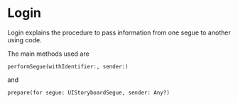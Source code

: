 # Login

Login explains the procedure to pass information from one segue to another using code.

The main methods used are

```
performSegue(withIdentifier:, sender:)
```

and

```
prepare(for segue: UIStoryboardSegue, sender: Any?)
```
